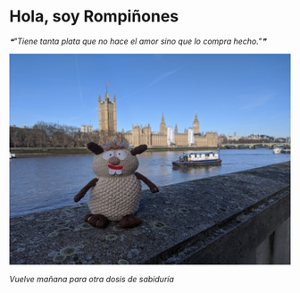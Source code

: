 # Hola, soy Rompiñones

<!--STARTS_HERE_QUOTE_README-->
<i>❝"Tiene tanta plata que no hace el amor sino que lo compra hecho."❞</i>
<!--ENDS_HERE_QUOTE_README-->

<!--START_SECTION:update_image-->
![alt text](https://raw.githubusercontent.com/focaalvarez/rompinones/main/.github/images/IMG_20220205_102213.jpg?raw=true)
<!--END_SECTION:update_image-->

*Vuelve mañana para otra dosis de sabiduría*
